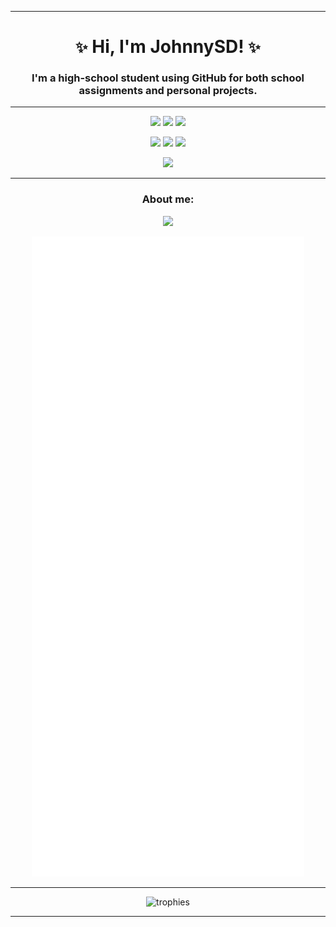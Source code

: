 <div align="center">
	<hr>
	<h1 id="title"><code>✨</code> Hi, I'm JohnnySD! <code>✨</code></h1>
	<h3>I'm a high-school student using GitHub for both school assignments and personal projects.</h3>
	<hr>
	<p>
		<a href="https://github.com/TurnipGuy30" target="_blank" rel="noopener noreferrer"><img src="https://gpvc.arturio.dev/TurnipGuy30"></a>
		<!--Profile views-->
		<a href="https://github.com/TurnipGuy30" target="_blank" rel="noopener noreferrer"><img src="https://img.shields.io/github/stars/TurnipGuy30"></a>
		<!--Stars-->
		<a href="https://wakatime.com/@580a86f3-d10f-4415-ac5c-b9a0b252a2fb"><img src="https://wakatime.com/badge/user/580a86f3-d10f-4415-ac5c-b9a0b252a2fb.svg"></a>
		<!--Wakatime-->
	</p>
	<p>
		<a href="https://github.com/Valensce" target="_blank" rel="noopener noreferrer"><img src="https://img.shields.io/badge/Shoutout%20to-Valensce-purple"></a>
		<!--Valesce-->
		<a href="https://github.com/joeblownn" target="_blank" rel="noopener noreferrer"><img src="https://img.shields.io/badge/Shoutout%20to-joeblownn-ff0000"></a>
		<!--joeblownn-->
		<a href="https://github.com/hacking-mudkip" target="_blank" rel="noopener noreferrer"><img src="https://img.shields.io/badge/Shoutout%20to-hacking--mudkip-darkgreen"></a>
		<!--hacking-mudkip-->
	</p>
	<p>
		<a href="https://github.com/TurnipGuy30/TurnipGuy30/actions/workflows/metrics.yml"><img src="https://github.com/TurnipGuy30/TurnipGuy30/actions/workflows/metrics.yml/badge.svg?branch=main"></a>
		<!--Metrics Status-->
	</p>
	<hr>
	<h3>About me:</h3>
	<p>
		<a href="https://github.com/TurnipGuy30"><img src="https://github-readme-stats.vercel.app/api/top-langs?username=turnipguy30&show_icons=true&locale=en&layout=compact&theme=tokyonight&langs_count=10&custom_title=Most%20Used%20Languages%20%28Complete%29"></a>
	</p>
	<p>
		<img src="https://raw.githubusercontent.com/TurnipGuy30/TurnipGuy30/main/github-metrics.svg" alt="stats">
	</p>
	<hr>
	<p>
		<img class="trophies" src="https://github-profile-trophy.vercel.app/?username=TurnipGuy30&theme=dracula&no-frame=true&column=-1" alt="trophies">
	</p>
	<hr>
</div>
